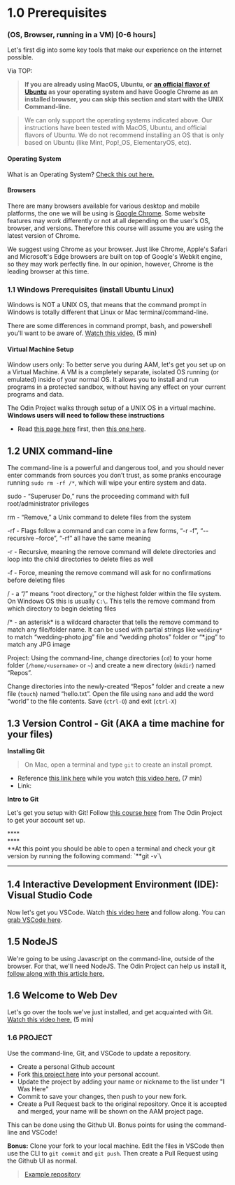 # 1.0 Prerequisites

### (OS, Browser, running in a VM) \[0-6 hours]

Let's first dig into some key tools that make our experience on the internet possible.

Via TOP:

> **If you are already using MacOS, Ubuntu, or** [**an official flavor of Ubuntu**](https://wiki.ubuntu.com/UbuntuFlavors) **as your operating system and have Google Chrome as an installed browser, you can skip this section and start with the UNIX Command-line.**

> We can only support the operating systems indicated above. Our instructions have been tested with MacOS, Ubuntu, and official flavors of Ubuntu. We do not recommend installing an OS that is only based on Ubuntu (like Mint, Pop!\_OS, ElementaryOS, etc).

#### Operating System

What is an Operating System? [Check this out here.](https://edu.gcfglobal.org/en/computerbasics/understanding-operating-systems/1/)

#### Browsers

There are many browsers available for various desktop and mobile platforms, the one we will be using is [Google Chrome](https://www.google.com/chrome/). Some website features may work differently or not at all depending on the user's OS, browser, and versions. Therefore this course will assume you are using the latest version of Chrome.

We suggest using Chrome as your browser. Just like Chrome, Apple's Safari and Microsoft's Edge browsers are built on top of Google's Webkit engine, so they may work perfectly fine. In our opinion, however, Chrome is the leading browser at this time.

### 1.1 Windows Prerequisites (install Ubuntu Linux)

Windows is NOT a UNIX OS, that means that the command prompt in Windows is totally different that Linux or Mac terminal/command-line.

There are some differences in command prompt, bash, and powershell you'll want to be aware of. [Watch this video.](https://www.youtube.com/watch?v=nahtw\_csB5w) (5 min)

#### Virtual Machine Setup

Window users only: To better serve you during AAM, let's get you set up on a Virtual Machine. A VM is a completely separate, isolated OS running (or emulated) inside of your normal OS. It allows you to install and run programs in a protected sandbox, without having any effect on your current programs and data.

The Odin Project walks through setup of a UNIX OS in a virtual machine. **Windows users will need to follow these instructions**

* Read [this page here](https://www.theodinproject.com/lessons/foundations-installation-overview) first, then [this one here](https://www.theodinproject.com/lessons/foundations-installations).&#x20;



## 1.2 UNIX command-line

The command-line is a powerful and dangerous tool, and you should never enter commands from sources you don’t trust, as some pranks encourage running `sudo rm -rf /*`, which will wipe your entire system and data.

sudo - “Superuser Do,” runs the proceeding command with full root/administrator privileges

rm - “Remove,” a Unix command to delete files from the system

\-rf - Flags follow a command and can come in a few forms, “-r -f”, “--recursive –force”, “-rf” all have the same meaning

\-r - Recursive, meaning the remove command will delete directories and loop into the child directories to delete files as well

\-f - Force, meaning the remove command will ask for no confirmations before deleting files

/ - a “/” means “root directory,” or the highest folder within the file system. On Windows OS this is usually `C:\`. This tells the remove command from which directory to begin deleting files

/\* - an asterisk\* is a wildcard character that tells the remove command to match any file/folder name. It can be used with partial strings like `wedding*` to match “wedding-photo.jpg” file and “wedding photos” folder or “\*.jpg” to match any JPG image

Project: Using the command-line, change directories (`cd`) to your home folder (`/home/<username>` or `~`) and create a new directory (`mkdir`) named “Repos”.

Change directories into the newly-created “Repos” folder and create a new file (`touch`) named “hello.txt”. Open the file using `nano` and add the word “world” to the file contents. Save (`ctrl-O`) and exit (`ctrl-X`)

## 1.3 Version Control - Git (AKA a time machine for your files)

**Installing Git**

> On Mac, open a terminal and type `git` to create an install prompt.

* Reference [this link here](https://git-scm.com/downloads) while you watch [this video here.](https://www.youtube.com/watch?v=N-SKiqoHBnY) (7 min)
* Link:&#x20;

**Intro to Git**

Let's get you setup with Git! Follow [this course here](https://www.theodinproject.com/lessons/foundations-git-basics) from The Odin Project to get your account set up.

****\
****\
**At this point you should be able to open a terminal and check your git version by running the following command: \`**git -v\`\
****

## 1.4 Interactive Development Environment (IDE): Visual Studio Code

Now let's get you VSCode. Watch [this video here](https://code.visualstudio.com/docs/introvideos/basics) and follow along. You can [grab VSCode here](https://vscode.dev/).

## 1.5 NodeJS

We're going to be using Javascript on the command-line, outside of the browser. For that, we'll need NodeJS. The Odin Project can help us install it, [follow along with this article here.](https://www.theodinproject.com/lessons/foundations-installing-node-js)



## 1.6 Welcome to Web Dev

Let's go over the tools we've just installed, and get acquainted with Git. [Watch this video here.](https://www.youtube.com/watch?v=HfTXHrWMGVY) (5 min)

### 1.6 PROJECT

Use the command-line, Git, and VSCode to update a repository.

* Create a personal Github account
* Fork [this project here](https://github.com/AAM-Institute/project-001) into your personal account.
* Update the project by adding your name or nickname to the list under "I Was Here"
* Commit to save your changes, then push to your new fork.
* Create a Pull Request back to the original repository. Once it is accepted and merged, your name will be shown on the AAM project page.

This can be done using the Github UI. Bonus points for using the command-line and VSCode!

**Bonus:** Clone your fork to your local machine. Edit the files in VSCode then use the CLI to `git commit` and `git push`. Then create a Pull Request using the Github UI as normal.

> [Example repository](https://github.com/AAM-Institute/project-001)

